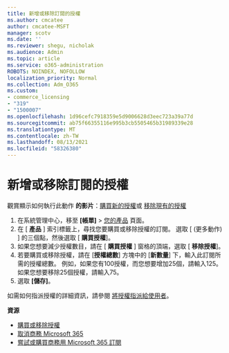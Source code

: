 ```yaml
---
title: 新增或移除訂閱的授權
ms.author: cmcatee
author: cmcatee-MSFT
manager: scotv
ms.date: ''
ms.reviewer: shegu, nicholak
ms.audience: Admin
ms.topic: article
ms.service: o365-administration
ROBOTS: NOINDEX, NOFOLLOW
localization_priority: Normal
ms.collection: Adm_O365
ms.custom:
- commerce_licensing
- "319"
- "1500007"
ms.openlocfilehash: 1d96cefc7918359e5d9006628d3eec723a39a77d
ms.sourcegitcommit: ab75f66355116e995b3cb5505465b31989339e28
ms.translationtype: MT
ms.contentlocale: zh-TW
ms.lasthandoff: 08/13/2021
ms.locfileid: "58326380"
---
```

# <a name="add-or-remove-licenses-for-your-subscription"></a>新增或移除訂閱的授權

觀賞顯示如何執行此動作 **的影片**：[購買新的授權](https://go.microsoft.com/fwlink/p/?linkid=2154857)或 [移除現有的授權](https://go.microsoft.com/fwlink/p/?linkid=2154938)

1. 在系統管理中心，移至 **[帳單]** > [您的產品](https://go.microsoft.com/fwlink/p/?linkid=842054) 頁面。
2. 在 [ **產品** ] 索引標籤上，尋找您要購買或移除授權的訂閱。 選取 [ (更多動作) ] 的三個點，然後選取 [ **購買授權**]。
3. 如果您想要減少授權數目，請在 [ **購買授權** ] 窗格的頂端，選取 [ **移除授權**]。
4. 若要購買或移除授權，請在 [**授權總數**] 方塊中的 [**新數量**] 下，輸入此訂閱所需的授權總數。 例如，如果您有100授權，而您想要增加25個，請輸入125。 如果您想要移除25個授權，請輸入75。
5. 選取 **[儲存]**。

如需如何指派授權的詳細資訊，請參閱 [將授權指派給使用者](https://docs.microsoft.com/microsoft-365/admin/manage/assign-licenses-to-users)。

**資源**
  
- [購買或移除授權](https://docs.microsoft.com/microsoft-365/commerce/licenses/buy-licenses)
- [取消商務 Microsoft 365](https://docs.microsoft.com/microsoft-365/commerce/subscriptions/cancel-your-subscription)
- [嘗試或購買商務用 Microsoft 365 訂閱](https://docs.microsoft.com/microsoft-365/commerce/try-or-buy-microsoft-365)